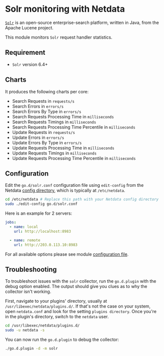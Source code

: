 <!--
title: "Solr monitoring with Netdata"
description: "Monitor the health and performance of Solr search servers with zero configuration, per-second metric granularity, and interactive visualizations."
custom_edit_url: https://github.com/netdata/go.d.plugin/edit/master/modules/solr/README.md
sidebar_label: "Solr"
-->

# Solr monitoring with Netdata

[`Solr`](https://lucene.apache.org/solr/) is an open-source enterprise-search platform, written in Java, from the Apache
Lucene project.

This module monitors `Solr` request handler statistics.

## Requirement

- `Solr` version 6.4+

## Charts

It produces the following charts per core:

- Search Requests in `requests/s`
- Search Errors in `errors/s`
- Search Errors By Type in `errors/s`
- Search Requests Processing Time in `milliseconds`
- Search Requests Timings in `milliseconds`
- Search Requests Processing Time Percentile in `milliseconds`
- Update Requests in `requests/s`
- Update Errors in `errors/s`
- Update Errors By Type in `errors/s`
- Update Requests Processing Time in `milliseconds`
- Update Requests Timings in `milliseconds`
- Update Requests Processing Time Percentile in `milliseconds`

## Configuration

Edit the `go.d/solr.conf` configuration file using `edit-config` from the
Netdata [config directory](https://learn.netdata.cloud/docs/configure/nodes), which is typically at `/etc/netdata`.

```bash
cd /etc/netdata # Replace this path with your Netdata config directory
sudo ./edit-config go.d/solr.conf
```

Here is an example for 2 servers:

```yaml
jobs:
  - name: local
    url: http://localhost:8983

  - name: remote
    url: http://203.0.113.10:8983

```

For all available options please see
module [configuration file](https://github.com/netdata/go.d.plugin/blob/master/config/go.d/solr.conf).

## Troubleshooting

To troubleshoot issues with the `solr` collector, run the `go.d.plugin` with the debug option enabled. The output
should give you clues as to why the collector isn't working.

First, navigate to your plugins' directory, usually at `/usr/libexec/netdata/plugins.d/`. If that's not the case on your
system, open `netdata.conf` and look for the setting `plugins directory`. Once you're in the plugin's directory, switch
to the `netdata` user.

```bash
cd /usr/libexec/netdata/plugins.d/
sudo -u netdata -s
```

You can now run the `go.d.plugin` to debug the collector:

```bash
./go.d.plugin -d -m solr
```
